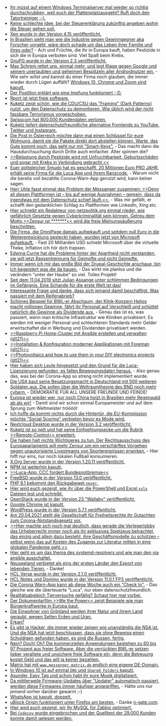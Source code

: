 * [Ihr müsst auf einem Windows Terminalserver mal wieder so richtig durchschrubben, weil euch der Plattenplatzausgeht? Ruft doch den Tatortreiniger ;-).](https://github.com/bazzline/tatortreiniger)
* [Keine schlechte Idee, bei der Steuererklärung zukünftig angeben wohin die Steuer gehen soll.](https://tuxproject.de/blog/2021/04/steuern-mit-einem-zweck/)
* [Xen wurde in der Version 4.15 veröffentlicht.](https://www.phoronix.com/scan.php?page=news_item&px=Xen-4.15-Hypervisor-Released)
* [In Brasilien sieht man wie die Industrie gegen Gewinngegner aka Forscher vorgeht, wäre doch schade um das Leben ihrer Familie und ihres oder?](https://netzfrauen.org/2021/04/08/brasil-3/) - Ach und Früchte, die ihr in Europa kauft, haben Pestizide in sich die in Europa verboten sind. Viel Spaß beim Krebs.
* [GnuPG wurde in der Version 2.3 veröffentlicht.](https://www.phoronix.com/scan.php?page=news_item&px=GnuPG-2.3-Released)
* [Max Schrem rettet uns, einmal mehr, und legt Klage gegen Google und seinem unerlaubten und geheimen Bespitzeln aller Androidnutzer ein.](https://netzpolitik.org/2021/android-beschwerde-gegen-googles-trackingpraxis/) - Wie sehr willst und kannst du einer Firma noch glauben, die immer wieder durch Lügen auffällt?
 [Windows 10, Chrome und Zoom sind kaputt.](https://www.bleepingcomputer.com/news/security/windows-10-hacked-again-at-pwn2own-chrome-and-zoom-also-fall/)
* [Der Postillon erklärt wie eine Impfung funktioniert :-D.](https://www.youtube-nocookie.com/embed/GS39zgQTBXE)
* [Rport ist jetzt freie software.](https://oss.rport.io/)
* [Kuketz zeigt schön, wie die CDU/CSU das "Framing" (Dark Patterns) nutzt, um den Datenschutz zu demontieren. Wie üblich wird der nicht fassbare Terrorismus vorgeschoben.](https://www.kuketz-blog.de/die-deutsche-datenpolitik-der-cdu-csu-teil-2-jeder-ist-auf-sich-gestellt/)
* [Swisscom hat 800.000 Kundendaten verloren.](https://www.borncity.com/blog/2021/04/12/swisscom-800-000-kundendaten-in-tunesien-geklaut/)
* [Kuketz liefert datenschutzfreundliche alternative Frontends zu YouTube, Twitter und Instagram.](https://www.kuketz-blog.de/datenschutzfreundliche-web-frontends-fuer-youtube-twitter-instagram-reddit-und-co/)
* [Die Post in Österreich möchte dann mal einen Schlüssel für eure Wohnung, damit sie die Pakete direkt dort abstellen können. Warte, das Gute kommt noch, das geht nur mit "Smart-Keys".](https://blog.fefe.de/?ts=9e8af12f) - Das macht dann die Hausdurchsuchung durch Dritte auch einfacher. Alter spinnen die?
* [>>Belastung durch Pestizide wird mit Unfruchtbarkeit, Geburtsschäden und sogar mit Krebs in Verbindung gebracht.<<](https://netzfrauen.org/2021/04/12/pesticides-4/)
* [Euer gottgleicher Smudo hat es geschafft, 20 Millionen Euro PRO JAHR, erhält seine Firma für die Luca App und ihrem Ranzcode.](https://netzpolitik.org/2021/digitale-kontaktverfolgung-fast-20-millionen-euro-fuer-luca/) - Warum nicht die bereits voll bezahlte Corona-Warn-App genutzt wird, kann keiner sagen.
* [Herr Uhle fasst einmal das Problem der Messanger zusammen: >>Denn all diesen Plattformen ist – bis auf wenige Ausnahmen – gemein, dass da irgendwas mit dem Datenschutz schief läuft.<<.](https://www.henning-uhle.eu/mobil/messenger-sie-sind-alle-ziemlich-kaputt) - Was mir gefällt, er schafft den gedanklichen Schlag zu Plattformen wie LinkedIn, Xing etc.
* [Hier schreibt ein Redakteur von netzpolitik.org einmal nieder, wie gefährlich Gesetzte gegen Cyberkriminalität sein können. Getreu dem Motto >>Zensur ist *******<< wird die freie Meinungsäußerung beschnitten.](https://netzpolitik.org/2021/sierra-leone-menschenrechtlerinnen-sehen-meinungsfreiheit-durch-cybercrime-gesetz-bedroht/)
* [Die Firma, die OmniPage damals aufgekauft und seitdem null Euro in die Weiterentwicklung gesteckt haben, wurden jetzt von Microsoft aufgekauft.](https://www.borncity.com/blog/2021/04/12/microsoft-kauf-nuance-fr-197-milliarden-us-dollar/) - Fast 20 Milliarden USD schiebt Microsoft über die virtuelle Theke, Inflation ich hör dich trapsen.
* [Edwina Currie hat die Probleme hinter der Apartheid nicht verstanden, sie will jetzt Rassentrennung für Geimpfte und nicht Geimpfte.](https://orbisnjus.com/2021/04/12/das-macht-die-corona-propaganda-mit-den-menschen-ekelerregend-video/)
* [Immer wenn ich mir das große Bild der Drupal-Geschichte anschaue, bin ich begeistert was die da bauen.](https://opensource.com/article/21/4/drupal-updates) - Das wirkt nie planlos und die verändern "unter der Haube" so viel. Tolles Projekt!
* [Seit dem 11.04.2019 sitzt Julian Assange unter schlimmen Bedingungen im Gefängnis. Eine Schande für die erste Welt ist das!](https://netzpolitik.org/2021/wikileaks-zweiter-jahrestag-der-verhaftung-von-julian-assange/)
* [Interessante Frage und danke, dass sich jemand damit beschäftigt. Was passiert mit dem Reifenabrieb?](https://www.sonnenseite.com/de/umwelt/wohin-verschwindet-der-reifenabrieb/)
* [Schönes Beispiel für BWL-er Abschaum, der Klink-Konzern Helios macht millionen Gewinne, fährt ihr Personal auf Verschleiß und schüttet natürlich die Gewinne als Dividende aus.](https://blog.fefe.de/?ts=9e88533e) - Genau das ist es, was passiert, wenn man kritische Infrastruktur wie Kliniken privatisiert. Es werden mit weniger Personal und schlechteren Standards mehr Gelder erwirtschaftet die in Werbung und Dividenden privatisiert werden.
* [>>Raspberry Pi Home-Cluster mit Ansible erstellen und verwalten (glt21)<<](https://cdn.media.ccc.de/events/glt21/h264-hd/glt21-247-deu-Raspberry_Pi_Home-Cluster_mit_Ansible_erstellen_und_verwalten_hd.mp4)
* [>>Installation & Konfiguration moderner Applikationen mit Foreman (glt21)<<](https://cdn.media.ccc.de/events/glt21/h264-hd/glt21-243-deu-Installation_Konfiguration_moderner_Applikationen_mit_Foreman_hd.mp4)
* [>>Photovoltaics and how to use them in your DIY electronics projects (glt21)<<](https://cdn.media.ccc.de/events/glt21/h264-hd/glt21-224-eng-Photovoltaics_and_how_to_use_them_in_your_DIY_electronics_projects_hd.mp4)
* [Hier haben sich Leute hingesetzt und den Grund für die Luca-Lizenzierung gefunden, es fallen Bewegungsdaten heraus.](https://blog.fefe.de/?ts=9e887ca4) - Also genau das, was bei der Corona-App so streng nicht implementiert wurde.
* [Die USA baut seine Besatzungsmacht in Deutschland mit 500 weiteren Soldaten aus. Die sollen über die Weltraumtheorie des BND noch mehr cybern.](https://blog.fefe.de/?ts=9e8870cd) - DEMOKRATIE FÜR ALL UNSERE FREUNDE UND FEINDE!
* [Europa ist wieder wer, nur noch China holzt in Brasilien mehr Regenwald ab als wir!](https://blog.fefe.de/?ts=9e8865ef) - Damit sind wir schon einmal Europameister und auf dem Sprung zum Weltmeister *trööööt*
* [Ich hoffe da kommt nichts durch die Hintertür, die EU-Kommission möchte "Social Scoring" verbieten bevor es Mode wird.](https://netzpolitik.org/2021/ki-gesetz-eu-kommission-moechte-social-scoring-verbieten/)
* [Nextcloud Desktop wurde in der Version 3.2 veröffentlicht.](https://nextcloud.com/blog/nextcloud-desktop-client-3-2-with-status-feature-and-virtual-files-available-now/)
* [Kuketz ist so nett und hat seine Emfpehlungsecke um die Rubrik >>Remote-Control<< erweitert.](https://www.kuketz-blog.de/empfehlungsecke-remote-control-bzw-fernwartungstools/)
* [Die haben halt nichts Wichtigeres zu tun. Der Rechtsausschuss des Europaparlaments will mehr Zensur um ein verschärftes Vorgehen gegen unautorisierte Livestreams von Sportereignissen erwirken.](https://www.patrick-breyer.de/unautorisierte-sport-livestreams-parlamentsausschuss-stimmt-fuer-verschaerfte-massnahmen-und-gegen-digitale-grundrechte/) - Hier hilft nur eins, nur noch lokalen Fußball konsumieren.
* [X.Org Server wurde in der Version 1.20.11 veröffentlicht.](https://www.phoronix.com/scan.php?page=news_item&px=X.Org-Server-1.20.11)
* [NPM ist weiterhin kaputt.](https://www.bleepingcomputer.com/news/security/new-linux-macos-malware-hidden-in-fake-browserify-npm-package/)
* [>>Luca-App: CCC fordert Bundesnotbremse<<](https://www.ccc.de/de/updates/2021/luca-app-ccc-fordert-bundesnotbremse)
* [FreeBSD wurde in der Version 13.0 veröffentlicht.](https://lwn.net/Articles/852552/rss)
* [PHP 8.1 bekommt den Rückgabewet `never`.](https://php.watch/versions/8.1/never-return-type)
* [Hier wird euch gezeigt, wie ihr über die PowerShell und Excel `xslx` Dateien lest und schreibt.](http://woshub.com/read-write-excel-files-powershell/)
* [OpenStack wurde in der Version 23 "Wallaby" veröffentlicht.](https://lwn.net/Articles/852651/rss)
* [Google Chrome ist kaputt.](https://www.bleepingcomputer.com/news/security/second-google-chrome-zero-day-exploit-dropped-on-twitter-this-week/)
* [WordPress wurde in der Version 5.7.1 veröffentlicht.](https://wordpress.org/news/2021/04/wordpress-5-7-1-security-and-maintenance-release/)
* [Am 20.04.2021 stellt die Gesellschaft für Freiheitsrechte ihr Gutachten zum Corona-Notstandsgesetz vor.](https://freiheitsrechte.org/pm-gutachten-corona-notbremse/)
* [>>Hier machte sich noch mal deutlich, dass gerade die Verlegerlobby das Urheberrecht immer noch als ihr exklusives Spielzeug betrachtet, das einzig und allein dazu besteht, ihre Geschäftsmodelle zu schützen – selbst wenn das auf Kosten des Zugangs zur Literatur mitten in eine globalen Pandemie geht.<<](https://netzpolitik.org/2021/expertenanhoerung-zur-urheberrechtsnovelle-das-beste-das-dem-urheberrecht-passieren-konnte/)
* [Hier geht es um das thema des systemd-resolvers und wie man den via ansible ausschaltet.](https://opensource.com/article/21/4/systemd-resolved)
* [Neuseeland verbietet als eins der ersten Länder den Export von lebenden Tieren.](https://netzfrauen.org/2021/04/15/newzealand-10/) - Danke!
* [HCL Verse wurde in der Version 2.1.0 veröffentlicht.](https://n-komm.de/hcl-verse-2-1-0-veroeffentlicht/)
* [HCL Notes und Domino wurde in der Version 11.0.1 FP3 veröffentlicht.](https://n-komm.de/hcl-verse-2-1-0-veroeffentlicht/)
* [Die Corona Warn-App kann ab diese Woche auch ein "Check In".](https://netzpolitik.org/2021/neue-version-der-corona-warn-app-einchecken-per-qr-code/) - Das gleiche wie die überteuerte "Luca", nur eben datenschutzfreundlich.
* [Realitätsabgleich Tierversuche gefällig? Schaut hier mal vorbei.](https://netzfrauen.org/2021/04/15/spain-5/)
* [Der Dokumentarfilm >>We the Power<< zeigt Beispiele wie man Bürgerkraftwerke in Europa baut.](https://www.sonnenseite.com/de/tipps/dokumentarfilm-we-the-power-zeigt-die-kraft-der-buergerenergie/)
* [Die Einwohner von Grönland werden ihrer Natur und ihrem Land geraubt, wegen Selten Erden und Uran.](https://netzfrauen.org/2021/04/16/greenland/)
* [Erkan?](https://blog.fefe.de/?ts=9e874436)
* [Es gibt ja Hacker, die immer wieder zeigen wie unanständig die NSA ist. Und die NSA hat jetzt beschlossen, dass sie ohne Beweise einen Schuldigen gefunden haben, es sind die Russen, fertig.](https://blog.fefe.de/?ts=9e878207)
* [Nein? Doch! Oh? Die kommerziellen Anwendungen bestehen zu 60 bis 97 Prozent aus freier Software. Aber die verrückten BWL-er setzen lieber veraltete und unsichere freie Software ein, denn die Betreuung kostet Geld und das will ja keiner bezahlen.](https://www.admin-magazin.de/News/Open-Source-Komponenten-in-kommerzieller-Software-alarmierend-unsicher)
* [Matrix hat mit `www.messenger-matrix.de` endlich eine eigene DE-Domain.](https://www.kuketz-blog.de/messenger-matrix-bekommt-eigene-domain-www-messenger-matrix-de/)
* [In Windows 10 ist auf einmal `DNS` und `Shared Folders` kaputt.](https://www.bleepingcomputer.com/news/microsoft/mandatory-windows-10-update-causing-dns-and-shared-folder-issues/)
* [Asunder, Easy Tag und schon habt ihr eure Musik digitalisiert.](https://opensource.com/article/21/4/digitize-cd-open-source-tools)
* [Da mittlerweile Firmware-Updates über "Updater" automatisch passiert, werden diese Firmwares immer häufiger angegriffen.](https://www.borncity.com/blog/2021/04/18/bericht-firmware-angriffe-auf-dem-vormarsch/) - Hätte uns nur jemand vorher darüber gewarnt ;-)
* [WhatsApp ist kaputt, doppelt.](https://www.borncity.com/blog/2021/04/18/zwei-whatsapp-schwachstellen-htten-smartphone-bernahme-ermglicht/)
* [uBlock Origin funktioniert unter Firefox am besten.](https://github.com/gorhill/uBlock/wiki/uBlock-Origin-works-best-on-Firefox) - Danke [n-gate.com](http://n-gate.com/hackernews/2021/04/14/0/).
* [Hier wird euch gezeigt, wir Ihr MySQL für Zabbix optimiert.](https://blog.zabbix.com/mysql-performance-tuning-101-for-zabbix/13899/)
* [Bei `Codecov` wurde eingebrochen und der Quelltext der 29.000 Kunden konnte damit gelesen werden.](https://blog.fefe.de/?ts=9e8526bf)
